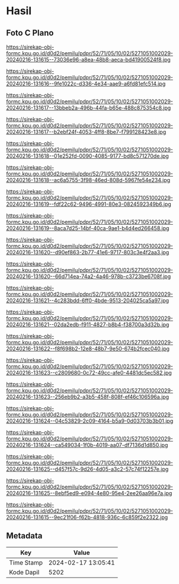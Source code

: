 # Hasil

## Foto C Plano

https://sirekap-obj-formc.kpu.go.id/d0d2/pemilu/pdpr/52/71/05/10/02/5271051002029-20240216-131615--73036e96-a8ea-48b8-aeca-bd41900524f8.jpg

https://sirekap-obj-formc.kpu.go.id/d0d2/pemilu/pdpr/52/71/05/10/02/5271051002029-20240216-131616--9fe1022c-d336-4e34-aae9-a6fd81efc514.jpg

https://sirekap-obj-formc.kpu.go.id/d0d2/pemilu/pdpr/52/71/05/10/02/5271051002029-20240216-131617--13bbeb2a-496b-44fa-b65e-488c875354c8.jpg

https://sirekap-obj-formc.kpu.go.id/d0d2/pemilu/pdpr/52/71/05/10/02/5271051002029-20240216-131617--b2ebf24f-4053-4ff8-8be7-f799128423e8.jpg

https://sirekap-obj-formc.kpu.go.id/d0d2/pemilu/pdpr/52/71/05/10/02/5271051002029-20240216-131618--01e252fd-0090-4085-9177-bd8c571270de.jpg

https://sirekap-obj-formc.kpu.go.id/d0d2/pemilu/pdpr/52/71/05/10/02/5271051002029-20240216-131618--ac6a5755-3f98-46ed-808d-5967fe54e234.jpg

https://sirekap-obj-formc.kpu.go.id/d0d2/pemilu/pdpr/52/71/05/10/02/5271051002029-20240216-131619--fdf22c62-9496-4991-80e3-0824592349b6.jpg

https://sirekap-obj-formc.kpu.go.id/d0d2/pemilu/pdpr/52/71/05/10/02/5271051002029-20240216-131619--8aca7d25-14bf-40ca-9ae1-b4d4ed266458.jpg

https://sirekap-obj-formc.kpu.go.id/d0d2/pemilu/pdpr/52/71/05/10/02/5271051002029-20240216-131620--d90ef863-2b77-41e6-9717-803c3e4f2aa3.jpg

https://sirekap-obj-formc.kpu.go.id/d0d2/pemilu/pdpr/52/71/05/10/02/5271051002029-20240216-131620--66d714ea-74a2-4a46-978b-c3723be6708f.jpg

https://sirekap-obj-formc.kpu.go.id/d0d2/pemilu/pdpr/52/71/05/10/02/5271051002029-20240216-131621--4c283bdd-6ff0-4bde-9513-204025ca5a97.jpg

https://sirekap-obj-formc.kpu.go.id/d0d2/pemilu/pdpr/52/71/05/10/02/5271051002029-20240216-131621--02da2edb-f911-4827-b8b4-f38700a3d32b.jpg

https://sirekap-obj-formc.kpu.go.id/d0d2/pemilu/pdpr/52/71/05/10/02/5271051002029-20240216-131622--f8f698b2-12e8-48b7-9e50-674b2fcec040.jpg

https://sirekap-obj-formc.kpu.go.id/d0d2/pemilu/pdpr/52/71/05/10/02/5271051002029-20240216-131623--c2809680-0c72-49cc-afe0-4481dc5ec582.jpg

https://sirekap-obj-formc.kpu.go.id/d0d2/pemilu/pdpr/52/71/05/10/02/5271051002029-20240216-131623--256eb9b2-a3b5-458f-808f-ef46c106596a.jpg

https://sirekap-obj-formc.kpu.go.id/d0d2/pemilu/pdpr/52/71/05/10/02/5271051002029-20240216-131624--04c53829-2c09-4164-b5a9-0d03703b3b01.jpg

https://sirekap-obj-formc.kpu.go.id/d0d2/pemilu/pdpr/52/71/05/10/02/5271051002029-20240216-131624--ca549034-1f0b-4019-aa07-df7136d1d850.jpg

https://sirekap-obj-formc.kpu.go.id/d0d2/pemilu/pdpr/52/71/05/10/02/5271051002029-20240216-131625--d457f57c-9d26-4d05-a3c2-57c74f12257e.jpg

https://sirekap-obj-formc.kpu.go.id/d0d2/pemilu/pdpr/52/71/05/10/02/5271051002029-20240216-131625--8ebf5ed9-e094-4e80-95e4-2ee26aa96e7a.jpg

https://sirekap-obj-formc.kpu.go.id/d0d2/pemilu/pdpr/52/71/05/10/02/5271051002029-20240216-131615--9ec21f06-f62b-4818-936c-6c859f2e2322.jpg


## Metadata

| Key        | Value               |
| ---------- | ------------------- |
| Time Stamp | 2024-02-17 13:05:41 |
| Kode Dapil | 5202                |



